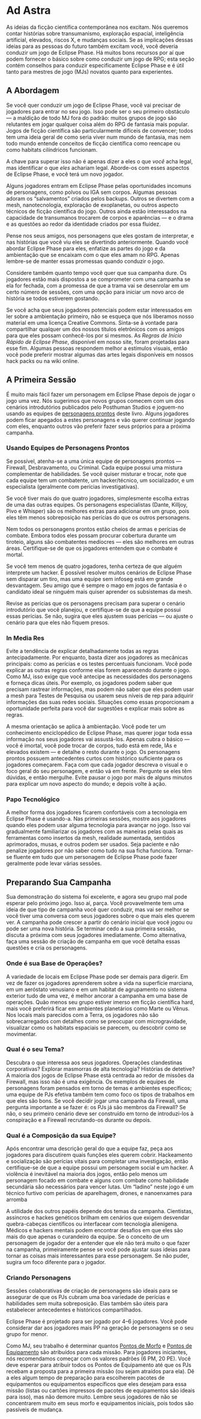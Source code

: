 # Ad Astra

As ideias da ficção científica contemporânea nos excitam. Nós queremos contar histórias sobre transumanismo, exploração espacial, inteligência artificial, elevados, riscos X, e mudanças sociais. Se as implicações dessas ideias para as pessoas do futuro também excitam você, você deveria conduzir um jogo de Eclipse Phase. Há muitos bons recursos por aí que podem fornecer o básico sobre como conduzir um jogo de RPG; esta seção contém conselhos para conduzir especificamente Eclipse Phase e é útil tanto para mestres de jogo (MJs) novatos quanto para experientes.

## A Abordagem

Se você quer conduzir um jogo de Eclipse Phase, você vai precisar de jogadores para entrar no seu jogo. Isso pode ser o seu primeiro obstáculo — a maldição de todo MJ fora do padrão: muitos grupos de jogo são relutantes em jogar qualquer coisa além do RPG de fantasia mais popular. Jogos de ficção científica são particularmente difíceis de convencer; todos tem uma ideia geral de como seria viver num mundo de fantasia, mas nem todo mundo entende conceitos de ficção científica como reencape ou como habitats cilíndricos funcionam.

A chave para superar isso não é apenas dizer a eles o que _você_ acha legal, mas identificar o que _eles_ achariam legal. Aborde-os com esses aspectos de Eclipse Phase, e você terá um novo jogador.

Alguns jogadores entram em Eclipse Phase pelas oportunidades incomuns de personagens, como polvos ou IGA sem corpos. Algumas pessoas adoram os “salvamentos” criados pelos backups. Outros se divertem com a mesh, nanotecnologia, exploração de exoplanetas, ou outros aspecto técnicos de ficção científica do jogo. Outros ainda estão interessados na capacidade de transumanos trocarem de corpos e aparências — e o drama e as questões ao redor da identidade criados por essa fluidez.

Pense nos seus amigos, nos personagens que eles gostam de interpretar, e nas histórias que você viu eles se divertindo anteriormente. Quando você abordar Eclipse Phase para eles, enfatize as partes do jogo e da ambientação que se encaixam com o que eles amam no RPG. Apenas lembre-se de manter essas promessas quando conduzir o jogo.

Considere também quanto tempo você quer que sua campanha dure. Os jogadores estão mais dispostos a se comprometer com uma campanha se ela for fechada, com a promessa de que a trama vai se desenrolar em um certo número de sessões, com uma opção para iniciar um novo arco de história se todos estiverem gostando.

Se você acha que seus jogadores potenciais podem estar interessados em ler sobre a ambientação primeiro, não se esqueça que nós liberamos nosso material em uma licença Creative Commons. Sinta-se à vontade para compartilhar qualquer um dos nossos títulos eletrônicos com os amigos para que eles possam conhecê-los por si mesmos. As _Regras de Início Rápido de Eclipse Phase_, disponível em nosso site, foram projetadas para esse fim. Algumas pessoas respondem melhor a estímulos visuais, então você pode preferir mostrar algumas das artes legais disponíveis em nossos hack packs ou na wiki online.

## A Primeira Sessão

É muito mais fácil fazer um personagem em Eclipse Phase depois de jogar o jogo uma vez. Nós sugerimos que novos grupos comecem com um dos cenários introdutórios publicados pelo Posthuman Studios e joguem-no usando as equipes de [personagens prontos](../05/00-sample-characters.md) deste livro. Alguns jogadores podem ficar apegados a estes personagens e vão querer continuar jogando com eles, enquanto outros vão preferir fazer seus próprios para a próxima campanha.

### Usando Equipes de Personagens Prontos

Se possível, atenha-se a uma única equipe de personagens prontos — Firewall, Desbravamento, ou Criminal. Cada equipe possui uma mistura complementar de habilidades. Se você quiser misturar e trocar, note que cada equipe tem um combatente, um hacker/técnico, um socializador, e um especialista (geralmente com perícias investigativas).

Se você tiver mais do que quatro jogadores, simplesmente escolha extras de uma das outras equipes. Os personagens especialistas (Dante, Killjoy, Pivo e Whisper) são os melhores extras para adicionar em um grupo, pois eles têm menos sobreposição nas perícias do que os outros personagens.

Nem todos os personagens prontos estão cheios de armas e perícias de combate. Embora todos eles possam procurar cobertura durante um tiroteio, alguns são combatentes medíocres — eles são melhores em outras áreas. Certifique-se de que os jogadores entendem que o combate é mortal.

Se você tem menos de quatro jogadores, tenha certeza de que alguém interprete um hacker. É possível resolver muitos cenários de Eclipse Phase sem disparar um tiro, mas uma equipe sem infoseg está em grande desvantagem. Seu amigo que é sempre o mago em jogos de fantasia é o candidato ideal se ninguém mais quiser aprender os subsistemas da mesh.

Revise as perícias que os personagens precisam para superar o cenário introdutório que você planejou, e certifique-se de que a equipe possui essas perícias. Se não, sugira que eles ajustem suas perícias — ou ajuste o cenário para que eles não fiquem presos.

### In Media Res

Evite a tendência de explicar detalhadamente todas as regras antecipadamente. Por enquanto, basta dizer aos jogadores as mecânicas principais: como as perícias e os testes percentuais funcionam. Você pode explicar as outras regras conforme elas forem aparecendo durante o jogo. Como MJ, isso exige que você antecipe as necessidades dos personagens e forneça dicas úteis. Por exemplo, os jogadores podem saber que precisam rastrear informações, mas podem não saber que eles podem usar a mesh para Testes de Pesquisa ou usarem seus níveis de rep para adquirir informações das suas redes sociais. Situações como essas proporcionam a oportunidade perfeita para você dar sugestões e explicar mais sobre as regras.

A mesma orientação se aplica à ambientação. Você pode ter um conhecimento enciclopédico de Eclipse Phase, mas querer jogar toda essa informação nos seus jogadores vai assustá-los. Apenas cubra o básico — você é imortal, você pode trocar de corpos, tudo está em rede, IAs e elevados existem — e detalhe o resto durante o jogo. Os personagens prontos possuem antecedentes curtos com histórico suficiente para os jogadores começarem. Faça com que cada jogador descreva o visual e o foco geral do seu personagem, e então vá em frente. Pergunte se eles têm dúvidas, e então mergulhe. Evite pausar o jogo por mais de alguns minutos para explicar um novo aspecto do mundo; e depois volte à ação.

### Papo Tecnológico

A melhor forma dos jogadores ficarem confortáveis com a tecnologia em Eclipse Phase é usando-a. Nas primeiras sessões, mostre aos jogadores quando eles podem usar alguma tecnologia para avançar no jogo. Isso vai gradualmente familiarizar os jogadores com as maneiras pelas quais as ferramentas como insertos da mesh, realidade aumentada, sentidos aprimorados, musas, e outros podem ser usados. Seja paciente e não penalize jogadores por não saber como tudo na sua ficha funciona. Tornar-se fluente em tudo que um personagem de Eclipse Phase pode fazer geralmente pode levar várias sessões.

## Preparando Sua Campanha

Sua demonstração do sistema foi excelente, e agora seu grupo mal pode esperar pelo próximo jogo. Isso aí, parça. Você provavelmente tem uma ideia de que tipo de campanha você quer conduzir, mas vai ser melhor se você tiver uma conversa com seus jogadores sobre o que mais eles querem ver. A campanha pode crescer a partir do cenário inicial que você jogou ou pode ser uma nova história. Se terminar cedo a sua primeira sessão, discuta a próxima com seus jogadores imediatamente. Como alternativa, faça uma sessão de criação de campanha em que você detalha essas questões e cria os personagens.

### Onde é sua Base de Operações?

A variedade de locais em Eclipse Phase pode ser demais para digerir. Em vez de fazer os jogadores aprenderem sobre a vida na superfície marciana, em um aeróstato venusiano e em um habitat de agrupamento no sistema exterior tudo de uma vez, é melhor ancorar a campanha em uma base de operações. Quão menos seu grupo estiver imerso em ficção científica hard, mais você preferirá ficar em ambientes planetários como Marte ou Vênus. Nos locais mais parecidos com a Terra, os jogadores não são sobrecarregados com detalhes como se preocupar com microgravidade, visualizar como os habitats espaciais se parecem, ou descobrir como se movimentar.

### Qual é o seu Tema?

Descubra o que interessa aos seus jogadores. Operações clandestinas corporativas? Explorar masmorras de alta tecnologia? Histórias de detetive? A maioria dos jogos de Eclipse Phase está centrada ao redor de missões da Firewall, mas isso não é uma exigência. Os exemplos de equipes de personagens foram pensados em torno de temas e ambientes específicos; uma equipe de PJs efetiva também tem como foco os tipos de trabalhos em que eles são bons. Se você decidir jogar uma campanha da Firewall, uma pergunta importante a se fazer é: os PJs já são membros da Firewall? Se não, o seu primeiro cenário deve ser construído em torno de introduzi-los à conspiração e a Firewall recrutando-os durante ou depois.

### Qual é a Composição da sua Equipe?

Após encontrar uma descrição geral do que a equipe faz, peça aos jogadores para discutirem quais funções eles querem cobrir. Hackeamento e socialização são perícias vitais para completar uma investigação, então certifique-se de que a equipe possui um personagem social e um hacker. A violência é inevitável na maioria dos jogos, então pelo menos um personagem focado em combate e alguns com combate como habilidade secundária são necessários para vencer lutas. Um “ladino” neste jogo é um técnico furtivo com perícias de aparelhagem, drones, e nanoenxames para arromba

A utilidade dos outros papéis depende dos temas da campanha. Cientistas, assincros e hackes genéticos brilham em cenários que exigem desvendar quebra-cabeças científicos ou interfacear com tecnologia alienígena. Médicos e hackers mentais podem encontrar desafios em que eles são mais do que apenas o curandeiro da equipe. Se o conceito de um personagem de jogador der a entender que ele não terá muito o que fazer na campanha, primeiramente pense se você pode ajustar suas ideias para tornar as coisas mais interessantes para esse personagem. Se não puder, sugira um foco diferente para o jogador.

### Criando Personagens

Sessões colaborativas de criação de personagens são ideais para se assegurar de que os PJs cubram uma boa variedade de perícias e habilidades sem muita sobreposição. Elas também são úteis para estabelecer antecedentes e históricos compartilhados.

Eclipse Phase é projetado para ser jogado por 4–6 jogadores. Você pode considerar dar aos jogadores mais PP na geração de personagens se o seu grupo for menor.

Como MJ, seu trabalho é determinar quantos [Pontos de Morfo](../15/03-acquiring-morphs.md#determining-morph-points) e [Pontos de Equipamento](../16/02-acquiring-gear.md#missions-and-gear-points) são atribuídos para cada missão. Para jogadores iniciantes, nós recomendamos começar com os valores padrões (6&nbsp;PM, 20&nbsp;PE). Você deve esperar para atribuir todos os Pontos de Equipamento até que os PJs recebam a proposta para a primeira missão (ou sejam atraídos para ela). Dê a eles algum tempo de preparação para escolherem pacotes de equipamentos ou equipamentos específicos que eles desejam para essa missão (listas ou cartões impressos de pacotes de equipamentos são ideais para isso), mas não demore muito. Lembre seus jogadores de não se concentrarem muito em seus morfo e equipamentos iniciais, pois todos são passíveis de mudança.
